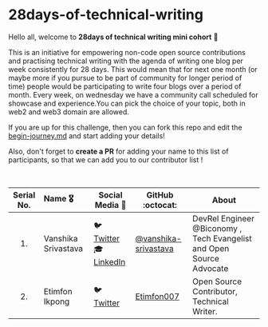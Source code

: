 # 28days-of-technical-writing

Hello all, welcome to **28days of technical writing mini cohort** 🤝

This is an initiative for empowering non-code open source contributions and practising technical writing with the agenda of writing one blog per week consistently for 28 days. This would mean that for next one month (or maybe more if you pursue to be part of community for longer period of time) people would be participating to write four blogs over a period of month. Every week, on wednesday we have a community call scheduled for showcase and experience.You can pick the choice of your topic, both in web2 and web3 domain are allowed.


If you are up for this challenge, then you can fork this repo and edit the [begin-journey.md](https://github.com/vanshika-srivastava/28days-of-technical-writing/blob/main/begin-journey.md) and start adding your details!

Also, don't forget to **create a PR** for adding your name to this list of participants, so that we can add you to our contributor list !

<BR>

|    Serial No.    |      Name :medal_military:    |     Social Media :wave:    | GitHub :octocat: | About |
|:-------------:|:-----------------------|---------------------|----------------------|--------------------|
| 1. | Vanshika Srivastava | 🐦[Twitter](https://twitter.com/ThisisVanshika) <br/> 🎓 [LinkedIn](https://www.linkedin.com/in/vanshikasrivastava/) |[@vanshika-srivastava](https://github.com/vanshika-srivastava) | DevRel Engineer @Biconomy , Tech Evangelist and Open Source Advocate
| 2. | Etimfon Ikpong | 🐦[Twitter](https://twitter.com/whoisetimfon?s=09) | [Etimfon007](https://github.com/Etimfon007) | Open Source Contributor, Technical Writer. 
